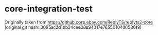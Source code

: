 # core-integration-test

Originally taken from https://github.corp.ebay.com/ReplyTS/replyts2-core
(original git hash: 3095ac2d1bb34cee28a94317e7655010400586f9)